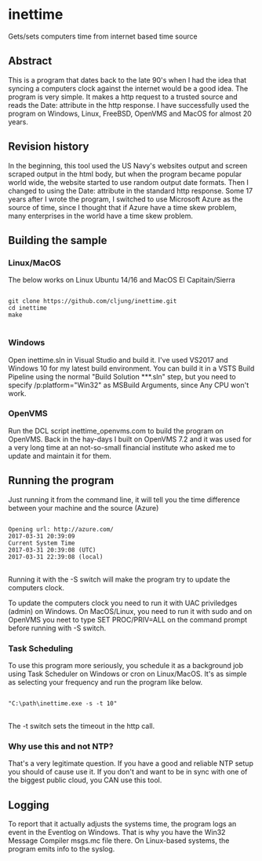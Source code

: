 # inettime
Gets/sets computers time from internet based time source

## Abstract
This is a program that dates back to the late 90's when I had the idea that syncing a computers clock against the internet would be a good idea.
The program is very simple. It makes a http request to a trusted source and reads the Date: attribute in the http response. 
I have successfully used the program on Windows, Linux, FreeBSD, OpenVMS and MacOS for almost 20 years.

## Revision history
In the beginning, this tool used the US Navy's websites output and screen scraped output in the html body, but when the program became popular world wide, 
the website started to use random output date formats. Then I changed to using the Date: attribute in the standard http response.
Some 17 years after I wrote the program, I switched to use Microsoft Azure as the source of time, since I thought that if Azure have a time skew problem, many enterprises
in the world have a time skew problem.

## Building the sample
### Linux/MacOS
The below works on Linux Ubuntu 14/16 and MacOS El Capitain/Sierra
<pre>
<code>
git clone https://github.com/cljung/inettime.git
cd inettime
make
</code>
</pre>

### Windows
Open inettime.sln in Visual Studio and build it. I've used VS2017 and Windows 10 for my latest build environment.
You can build it in a VSTS Build Pipeline using the normal "Build Solution **\*.sln" step, but you need to specify /p:platform="Win32" as MSBuild Arguments, since Any CPU won't work.

### OpenVMS
Run the DCL script inettime_openvms.com to build the program on OpenVMS.
Back in the hay-days I built on OpenVMS 7.2 and it was used for a very long time at an not-so-small financial institute who asked me to update and maintain it for them.

## Running the program
Just running it from the command line, it will tell you the time difference between your machine and the source (Azure)
<pre>
<code>
Opening url: http://azure.com/
2017-03-31 20:39:09
Current System Time
2017-03-31 20:39:08 (UTC)
2017-03-31 22:39:08 (local)
</code>
</pre>

Running it with the -S switch will make the program try to update the computers clock.

To update the computers clock you need to run it with UAC priviledges (admin) on Windows. On MacOS/Linux, you need to run it with sudo and on OpenVMS you neet to type SET PROC/PRIV=ALL on the command prompt before running with -S switch.

### Task Scheduling
To use this program more seriously, you schedule it as a background job using Task Scheduler on Windows or cron on Linux/MacOS. 
It's as simple as selecting your frequency and run the program like below.
<pre>
<code>
"C:\path\inettime.exe -s -t 10"
</code>
</pre>
The -t switch sets the timeout in the http call. 

### Why use this and not NTP?
That's a very legitimate question. If you have a good and reliable NTP setup you should of cause use it. If you don't and want to be in sync with one of the biggest public cloud, you CAN use this tool.

## Logging
To report that it actually adjusts the systems time, the program logs an event in the Eventlog on Windows. That is why you have the Win32 Message Compiler msgs.mc file there.
On Linux-based systems, the program emits info to the syslog.

